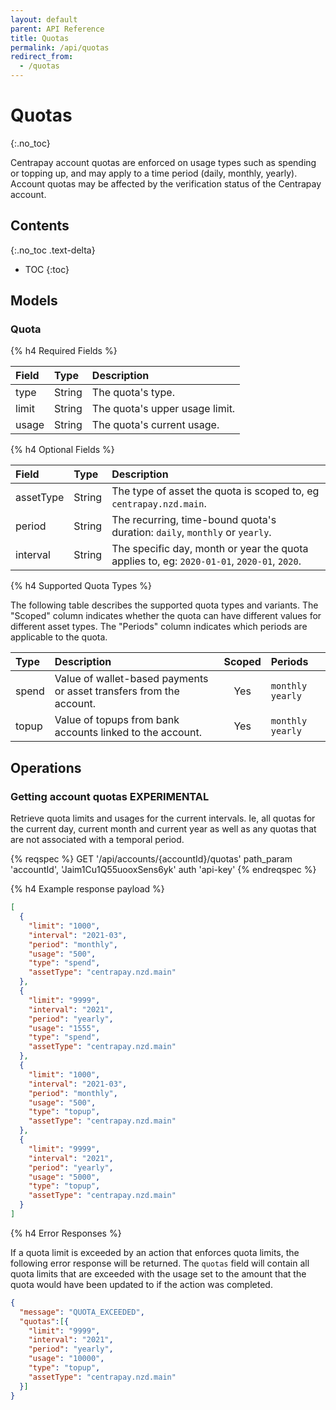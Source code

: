 ```yaml
---
layout: default
parent: API Reference
title: Quotas
permalink: /api/quotas
redirect_from:
  - /quotas
---
```


# Quotas
{:.no_toc}

Centrapay account quotas are enforced on usage types such as spending or topping up, and may apply to a time
period (daily, monthly, yearly). Account quotas may be affected by the verification status of the Centrapay account.

## Contents
{:.no_toc .text-delta}

* TOC
{:toc}

## Models

### Quota

{% h4 Required Fields %}

| Field | Type   | Description                    |
| :---  | :----- | :----------------------------- |
| type  | String | The quota's type.              |
| limit | String | The quota's upper usage limit. |
| usage | String | The quota's current usage.     |

{% h4 Optional Fields %}

| Field       | Type     | Description                                                                                |
| :---------- | :------- | :--------------------------------------------------------------------------                |
| assetType   | String   | The type of asset the quota is scoped to, eg `centrapay.nzd.main`.                         |
| period      | String   | The recurring, time-bound quota's duration: `daily`, `monthly` or `yearly`.                |
| interval    | String   | The specific day, month or year the quota applies to, eg: `2020-01-01`, `2020-01`, `2020`. |

{% h4 Supported Quota Types %}

The following table describes the supported quota types and variants. The
"Scoped" column indicates whether the quota can have different values for
different asset types. The "Periods" column indicates which periods are
applicable to the quota.

| Type  | Description                                                         | Scoped | Periods            |
|:------|:--------------------------------------------------------------------|:------:|:-------------------|
| spend | Value of wallet-based payments or asset transfers from the account. |   Yes  | `monthly` `yearly` |
| topup | Value of topups from bank accounts linked to the account.           |   Yes  | `monthly` `yearly` |


## Operations

### Getting account quotas **EXPERIMENTAL**

Retrieve quota limits and usages for the current intervals. Ie, all quotas for
the current day, current month and current year as well as any quotas that are
not associated with a temporal period.

{% reqspec %}
  GET '/api/accounts/{accountId}/quotas'
  path_param 'accountId', 'Jaim1Cu1Q55uooxSens6yk'
  auth 'api-key'
{% endreqspec %}


{% h4 Example response payload %}

```json
[
  {
    "limit": "1000",
    "interval": "2021-03",
    "period": "monthly",
    "usage": "500",
    "type": "spend",
    "assetType": "centrapay.nzd.main"
  },
  {
    "limit": "9999",
    "interval": "2021",
    "period": "yearly",
    "usage": "1555",
    "type": "spend",
    "assetType": "centrapay.nzd.main"
  },
  {
    "limit": "1000",
    "interval": "2021-03",
    "period": "monthly",
    "usage": "500",
    "type": "topup",
    "assetType": "centrapay.nzd.main"
  },
  {
    "limit": "9999",
    "interval": "2021",
    "period": "yearly",
    "usage": "5000",
    "type": "topup",
    "assetType": "centrapay.nzd.main"
  }
]
```

<span id="quota-error-response"></span>
{% h4 Error Responses %}

If a quota limit is exceeded by an action that enforces quota limits, the following error response will be returned. The `quotas` field will contain all quota limits that are exceeded with the usage set to the amount that the quota would have been updated to if the action was completed.

```json
{
  "message": "QUOTA_EXCEEDED",
  "quotas":[{
    "limit": "9999",
    "interval": "2021",
    "period": "yearly",
    "usage": "10000",
    "type": "topup",
    "assetType": "centrapay.nzd.main"
  }]
}
```
